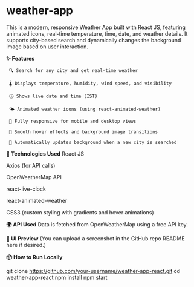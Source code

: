 # weather-app
This is a modern, responsive Weather App built with React JS, featuring animated icons, real-time temperature, time, date, and weather details. It supports city-based search and dynamically changes the background image based on user interaction.

 **✨ Features**

     🔍 Search for any city and get real-time weather

     🌡️ Displays temperature, humidity, wind speed, and visibility

     🕒 Shows live date and time (IST)

     🌤️ Animated weather icons (using react-animated-weather)

     📱 Fully responsive for mobile and desktop views

     🎨 Smooth hover effects and background image transitions

     🔁 Automatically updates background when a new city is searched

**🧰 Technologies Used**
React JS

Axios (for API calls)

OpenWeatherMap API

react-live-clock

react-animated-weather

CSS3 (custom styling with gradients and hover animations)

**🌍 API Used**
Data is fetched from OpenWeatherMap using a free API key.

**📸 UI Preview**
(You can upload a screenshot in the GitHub repo README here if desired.)

**📦 How to Run Locally**

git clone https://github.com/your-username/weather-app-react.git
cd weather-app-react
npm install
npm start
